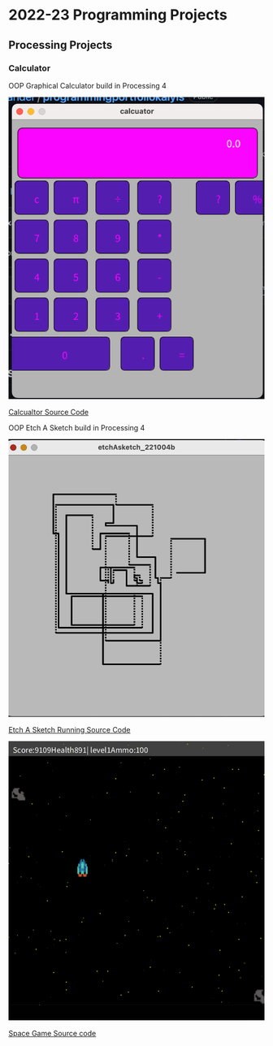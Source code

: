 # 2022-23 Programming Projects

## Processing Projects

### Calculator

OOP Graphical Calculator build in Processing 4

![Running Calculator](https://github.com/kalyisalexander/programmingportfoliokalyis/blob/main/images/calc.png?raw=true) 

[Calcualtor Source Code](https://github.com/kalyisalexander/programmingportfoliokalyis/tree/main/src/calc)

OOP Etch A Sketch build in Processing 4

![Running Etch A Sketch](https://github.com/kalyisalexander/programmingportfoliokalyis/blob/main/images/Etch%20A%20Sketch.png?raw=true)

[Etch A Sketch Running Source Code](https://github.com/kalyisalexander/programmingportfoliokalyis/blob/main/src/etchAsketch_221004b.pde)

![Running Space Game](https://github.com/kalyisalexander/programmingportfoliokalyis/blob/main/running%20space%20game.png)

[Space Game Source code](https://github.com/kalyisalexander/programmingportfoliokalyis/tree/main/src/Spaceship_game)


